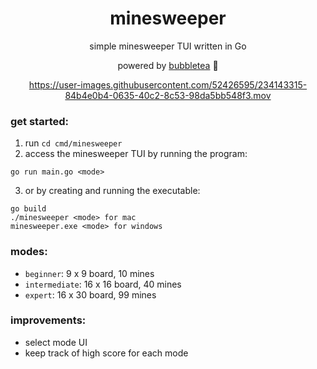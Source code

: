 <div align="center">

# minesweeper

simple minesweeper TUI written in Go

powered by [bubbletea](https://github.com/charmbracelet/bubbletea) 🧋


https://user-images.githubusercontent.com/52426595/234143315-84b4e0b4-0635-40c2-8c53-98da5bb548f3.mov


</div>

### get started:

1. run `cd cmd/minesweeper`
2. access the minesweeper TUI by running the program:

```
go run main.go <mode>
```

3. or by creating and running the executable:

```
go build
./minesweeper <mode> for mac
minesweeper.exe <mode> for windows
```

### modes:
- `beginner`: 9 x 9 board, 10 mines
- `intermediate`: 16 x 16 board, 40 mines
- `expert`: 16 x 30 board, 99 mines

### improvements:
- select mode UI
- keep track of high score for each mode
